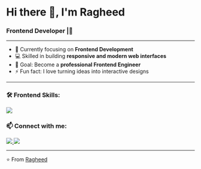 
# Hi there 👋, I'm Ragheed
### Frontend Developer |🎨

---

- 🌱 Currently focusing on **Frontend Development**
- 💻 Skilled in building **responsive and modern web interfaces**
- 🎯 Goal: Become a **professional Frontend Engineer**
- ⚡ Fun fact: I love turning ideas into interactive designs

---

### 🛠️ Frontend Skills:
<p>
  <img src="https://skillicons.dev/icons?i=html,css,js,react,bootstrap,tailwind,sass,figma,vscode,github,git" />
</p>



### 📫 Connect with me:
<p>
  <a href="https://www.linkedin.com/in/ragheed-alkadre-297a19379/?locale=en_US" target="_blank">
    <img src="https://img.shields.io/badge/LinkedIn-blue?style=for-the-badge&logo=linkedin" />
  </a>
  <a href="mailto:ragheedalkadree997@gmail.com">
    <img src="https://img.shields.io/badge/Gmail-red?style=for-the-badge&logo=gmail&logoColor=white" />
  </a>
</p>

---

⭐️ From [Ragheed](https://github.com/Ghedoo)

